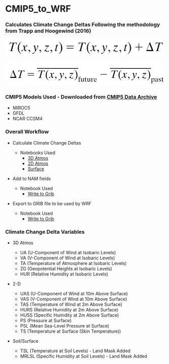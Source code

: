 # CMIP5_to_WRF

### Calculates Climate Change Deltas Following the methodology from Trapp and Hoogewind (2016)

![Figure1_Trapp_Hoogewind](/Figures/Equations/Climo_Delta_Equation.PNG)

![Figure2_Trapp_Hoogewind](/Figures/Equations/Climo_Delta_Equation2.PNG)

### CMIP5 Models Used - Downloaded from [CMIP5 Data Archive](https://esgf-node.llnl.gov/projects/cmip5/)

- MIROC5
- GFDL
- NCAR CCSM4

### Overall Workflow
- Calculate Climate Change Deltas
    - Notebooks Used
        - [3D Atmos](/Notebooks/3D-Vars.ipynb)   
        - [2D Atmos](/Notebooks/2D-Vars.ipynb)
        - [Surface](/Notebooks/Surface_Variables.ipynb)

- Add to NAM fields
    - Notebook Used
        - [Write to Grib](/Notebooks/Write_to_Grib.ipynb)
 
- Export to GRIB file to be used by WRF
    - Notebook Used
        - [Write to Grib](/Notebooks/Write_to_Grib.ipynb)

### Climate Change Delta Variables
- 3D Atmos
    - UA (U-Component of Wind at Isobaric Levels)
    - VA (V-Component of Wind at Isobaric Levels)
    - TA (Temperature of Atmosphere at Isobaric Levels)
    - ZG (Geopotential Heights at Isobaric Levels)
    - HUR (Relative Humidity at Isobaric Levels)
    
- 2-D
    - UAS (U-Component of Wind at 10m Above Surface)
    - VAS (V-Component of Wind at 10m Above Surface)
    - TAS (Temperature of Wind at 2m Above Surface)
    - HURS (Relative Humidity at 2m Above Surface)
    - HUSS (Specific Humidity at 2m Above Surface)
    - PS (Pressure at Surface)
    - PSL (Mean Sea-Level Pressure at Surface)
    - TS (Temperature at Surface (Skin Temperature))

- Soil/Surface
    - TSL (Temperature at Soil Levels) - Land Mask Added
    - MRLSL (Specific Humidity at Soil Levels) - Land Mask Added

